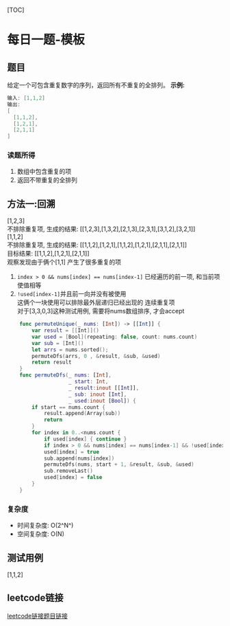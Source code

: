 [TOC]

# 每日一题-模板

## 题目
给定一个可包含重复数字的序列，返回所有不重复的全排列。 
**示例:**  
```java
输入: [1,1,2]
输出:
[
  [1,1,2],
  [1,2,1],
  [2,1,1]
]
```

### 读题所得
1. 数组中包含重复的项
2. 返回不带重复的全排列

## 方法一:回溯
[1,2,3]  
不排除重复项, 生成的结果: [[1,2,3],[1,3,2],[2,1,3],[2,3,1],[3,1,2],[3,2,1]]  
[1,1,2]  
不排除重复项, 生成的结果: [[1,1,2],[1,2,1],[1,1,2],[1,2,1],[2,1,1],[2,1,1]]   
目标结果: [[1,1,2],[1,2,1],[2,1,1]]  
观察发现由于俩个[1,1] 产生了很多重复的项  
1. `index > 0 && nums[index] == nums[index-1]` 已经遍历的前一项, 和当前项使值相等  
2. `!used[index-1]`并且前一向并没有被使用   
这俩个一块使用可以排除最外层递归已经出现的 连续重复项  
对于[3,3,0,3]这种测试用例, 需要将nums数组排序, 才会accept  


```swift
    func permuteUnique(_ nums: [Int]) -> [[Int]] {
        var result = [[Int]]()
        var used = [Bool](repeating: false, count: nums.count)
        var sub = [Int]()
        let arrs = nums.sorted();
        permuteDfs(arrs, 0 , &result, &sub, &used)
        return result
    }
    func permuteDfs(_ nums: [Int],
                    _ start: Int,
                    _ result:inout [[Int]],
                    _ sub: inout [Int],
                    _ used:inout [Bool]) {
        if start == nums.count {
            result.append(Array(sub))
            return
        }
        for index in 0..<nums.count {
            if used[index] { continue }
            if index > 0 && nums[index] == nums[index-1] && !used[index-1] { continue }
            used[index] = true
            sub.append(nums[index])
            permuteDfs(nums, start + 1, &result, &sub, &used)
            sub.removeLast()
            used[index] = false
        }
    }
```
### 复杂度
* 时间复杂度: O(2^N^)
* 空间复杂度: O(N)

## 测试用例
[1,1,2]

## leetcode链接
[leetcode链接题目链接](https://leetcode-cn.com/problems/permutations-ii/)  